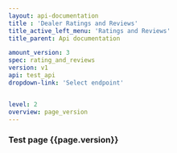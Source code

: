 ```yaml
---
layout: api-documentation
title : 'Dealer Ratings and Reviews'
title_active_left_menu: 'Ratings and Reviews'
title_parent: Api documentation

amount_version: 3
spec: rating_and_reviews
version: v1
api: test_api
dropdown-link: 'Select endpoint'


level: 2
overview: page_version
---
```





### Test page {{page.version}}


